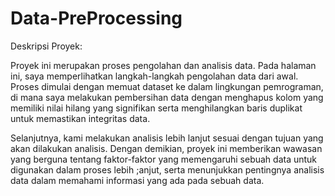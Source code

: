 # Data-PreProcessing
Deskripsi Proyek:

Proyek ini merupakan proses pengolahan dan analisis data. Pada halaman ini, saya memperlihatkan langkah-langkah pengolahan data dari awal. Proses dimulai dengan memuat dataset ke dalam lingkungan pemrograman, di mana saya melakukan pembersihan data dengan menghapus kolom yang memiliki nilai hilang yang signifikan serta menghilangkan baris duplikat untuk memastikan integritas data.

Selanjutnya, kami melakukan analisis lebih lanjut sesuai dengan tujuan yang akan dilakukan analisis. 
Dengan demikian, proyek ini memberikan wawasan yang berguna tentang faktor-faktor yang memengaruhi sebuah data untuk digunakan dalam proses lebih ;anjut, serta menunjukkan pentingnya analisis data dalam memahami informasi yang ada pada sebuah data.
